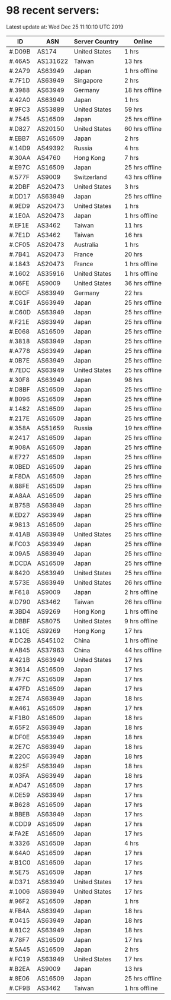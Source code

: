 # 98 recent servers:

Latest update at: Wed Dec 25 11:10:10 UTC 2019

| ID | ASN | Server Country | Online |
| -- | --- | -------------- | ------ |
| #.D09B | AS174 | United States | 1 hrs |
| #.46A5 | AS131622 | Taiwan | 13 hrs |
| #.2A79 | AS63949 | Japan | 1 hrs offline |
| #.7F1D | AS63949 | Singapore | 2 hrs |
| #.3988 | AS63949 | Germany | 18 hrs offline |
| #.42A0 | AS63949 | Japan | 1 hrs |
| #.9FC3 | AS53889 | United States | 59 hrs |
| #.7545 | AS16509 | Japan | 25 hrs offline |
| #.D827 | AS20150 | United States | 60 hrs offline |
| #.EBB7 | AS16509 | Japan | 2 hrs |
| #.14D9 | AS49392 | Russia | 4 hrs |
| #.30AA | AS4760 | Hong Kong | 7 hrs |
| #.E97C | AS16509 | Japan | 25 hrs offline |
| #.577F | AS9009 | Switzerland | 43 hrs offline |
| #.2DBF | AS20473 | United States | 3 hrs |
| #.DD17 | AS63949 | Japan | 25 hrs offline |
| #.9ED9 | AS20473 | United States | 1 hrs |
| #.1E0A | AS20473 | Japan | 1 hrs offline |
| #.EF1E | AS3462 | Taiwan | 11 hrs |
| #.7E1D | AS3462 | Taiwan | 16 hrs |
| #.CF05 | AS20473 | Australia | 1 hrs |
| #.7B41 | AS20473 | France | 20 hrs |
| #.1843 | AS20473 | France | 1 hrs offline |
| #.1602 | AS35916 | United States | 1 hrs offline |
| #.06FE | AS9009 | United States | 36 hrs offline |
| #.E0CF | AS63949 | Germany | 22 hrs |
| #.C61F | AS63949 | Japan | 25 hrs offline |
| #.C60D | AS63949 | Japan | 25 hrs offline |
| #.F21E | AS63949 | Japan | 25 hrs offline |
| #.E068 | AS16509 | Japan | 25 hrs offline |
| #.3818 | AS63949 | Japan | 25 hrs offline |
| #.A778 | AS63949 | Japan | 25 hrs offline |
| #.0B7E | AS63949 | Japan | 25 hrs offline |
| #.7EDC | AS63949 | United States | 25 hrs offline |
| #.30F8 | AS63949 | Japan | 98 hrs |
| #.D8BF | AS16509 | Japan | 25 hrs offline |
| #.B096 | AS16509 | Japan | 25 hrs offline |
| #.1482 | AS16509 | Japan | 25 hrs offline |
| #.217E | AS16509 | Japan | 25 hrs offline |
| #.358A | AS51659 | Russia | 19 hrs offline |
| #.2417 | AS16509 | Japan | 25 hrs offline |
| #.908A | AS16509 | Japan | 25 hrs offline |
| #.E727 | AS16509 | Japan | 25 hrs offline |
| #.0BED | AS16509 | Japan | 25 hrs offline |
| #.F8DA | AS16509 | Japan | 25 hrs offline |
| #.88FE | AS16509 | Japan | 25 hrs offline |
| #.A8AA | AS16509 | Japan | 25 hrs offline |
| #.B75B | AS63949 | Japan | 25 hrs offline |
| #.ED27 | AS63949 | Japan | 25 hrs offline |
| #.9813 | AS16509 | Japan | 25 hrs offline |
| #.41AB | AS63949 | United States | 25 hrs offline |
| #.FC03 | AS63949 | Japan | 25 hrs offline |
| #.09A5 | AS63949 | Japan | 25 hrs offline |
| #.DCDA | AS16509 | Japan | 25 hrs offline |
| #.8420 | AS63949 | United States | 25 hrs offline |
| #.573E | AS63949 | United States | 26 hrs offline |
| #.F618 | AS9009 | Japan | 2 hrs offline |
| #.D790 | AS3462 | Taiwan | 26 hrs offline |
| #.3BD4 | AS9269 | Hong Kong | 1 hrs offline |
| #.DBBF | AS8075 | United States | 9 hrs offline |
| #.110E | AS9269 | Hong Kong | 17 hrs |
| #.DC2B | AS45102 | China | 1 hrs offline |
| #.AB45 | AS37963 | China | 44 hrs offline |
| #.421B | AS63949 | United States | 17 hrs |
| #.3614 | AS16509 | Japan | 17 hrs |
| #.7F7C | AS16509 | Japan | 17 hrs |
| #.47FD | AS16509 | Japan | 17 hrs |
| #.2E74 | AS63949 | Japan | 18 hrs |
| #.A461 | AS16509 | Japan | 17 hrs |
| #.F1B0 | AS16509 | Japan | 18 hrs |
| #.65F2 | AS63949 | Japan | 18 hrs |
| #.DF0E | AS63949 | Japan | 18 hrs |
| #.2E7C | AS63949 | Japan | 18 hrs |
| #.220C | AS63949 | Japan | 18 hrs |
| #.825F | AS63949 | Japan | 18 hrs |
| #.03FA | AS63949 | Japan | 18 hrs |
| #.AD47 | AS16509 | Japan | 17 hrs |
| #.DE59 | AS63949 | Japan | 17 hrs |
| #.B628 | AS16509 | Japan | 17 hrs |
| #.BBEB | AS63949 | Japan | 17 hrs |
| #.CDD9 | AS16509 | Japan | 17 hrs |
| #.FA2E | AS16509 | Japan | 17 hrs |
| #.3326 | AS16509 | Japan | 4 hrs |
| #.64A0 | AS16509 | Japan | 17 hrs |
| #.B1C0 | AS16509 | Japan | 17 hrs |
| #.5E75 | AS16509 | Japan | 17 hrs |
| #.D371 | AS63949 | United States | 17 hrs |
| #.1006 | AS63949 | United States | 17 hrs |
| #.96F2 | AS16509 | Japan | 1 hrs |
| #.FB4A | AS63949 | Japan | 18 hrs |
| #.0415 | AS63949 | Japan | 18 hrs |
| #.81C2 | AS63949 | Japan | 18 hrs |
| #.78F7 | AS16509 | Japan | 17 hrs |
| #.5A45 | AS16509 | Japan | 2 hrs |
| #.FC19 | AS63949 | United States | 17 hrs |
| #.B2EA | AS9009 | Japan | 13 hrs |
| #.8E06 | AS16509 | Japan | 25 hrs offline |
| #.CF9B | AS3462 | Taiwan | 1 hrs offline |

